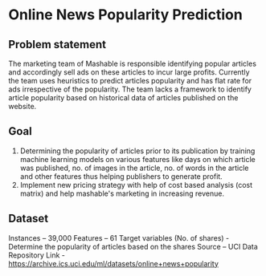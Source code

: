 # Online News Popularity Prediction
## Problem statement
The marketing team of Mashable is responsible identifying popular articles and accordingly sell ads on these articles to incur large profits. Currently the team uses heuristics to predict articles popularity and has flat rate for ads irrespective of the popularity. The team lacks a framework to identify article popularity based on historical data of articles published on the website.
## Goal 
1. Determining the popularity of articles prior to its publication by training machine learning models on various features like days on which article was published, no. of images in the article, no. of words in the article and other features thus helping publishers to generate profit.
2. Implement new pricing strategy with help of cost based analysis (cost matrix) and help mashable's marketing in increasing revenue.
## Dataset
Instances – 39,000
Features – 61
Target variables (No. of shares) - Determine the popularity of articles based on the shares
Source – UCI Data Repository
Link -  https://archive.ics.uci.edu/ml/datasets/online+news+popularity




